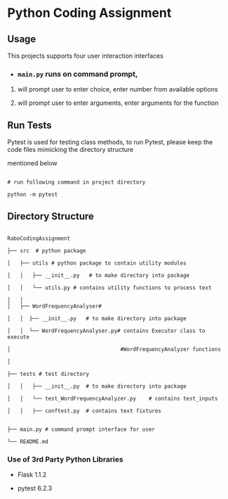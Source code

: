 # Python Coding Assignment

 

## Usage

 

This projects supports four user interaction interfaces

- ### ```main.py``` runs on command prompt,

1. will prompt user to enter choice, enter number from available options

2. will prompt user to enter arguments, enter arguments for the function


 

## Run Tests

Pytest is used for testing class methods, to run Pytest, please keep the code files mimicking the directory structure

mentioned below

```

# run following command in project directory

python -m pytest

```

 

## Directory Structure

```

RaboCodingAssignment

├── src  # python package

│   ├── utils # python package to contain utility modules

│   │   ├── __init__.py   # to make directory into package

│   │   └── utils.py # contains utility functions to process text

│   │
│   ├── WordFrequencyAnalyser# 

│   │  ├── __init__.py   # to make directory into package

│   │  └── WordFrequencyAnalyser.py# contains Executor class to execute

│                                   #WordFrequencyAnalyzer functions

│   

├── tests # test directory

│   │   ├── __init__.py  # to make directory into package

│   │   └── test_WordFrequencyAnalyzer.py    # contains test_inputs

│   │   ├── conftest.py  # contains text fixtures  


├── main.py # command prompt interface for user

└── README.md

```


### Use of 3rd Party Python Libraries

- Flask 1.1.2

- pytest 6.2.3

